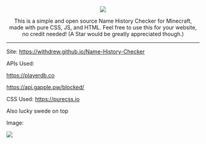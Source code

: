 <p align=center>
<img src="https://withdrew.github.io/Name-History-Checker/logo.svg">
</p>

<p align=center>
This is a simple and open source Name History Checker for Minecraft, made with pure CSS, JS, and HTML. Feel free to use this for your website, no credit needed! (A Star would be greatly appreciated though.)
  </p>
  
  ---

Site: https://withdrew.github.io/Name-History-Checker

APIs Used: 

https://playerdb.co

https://api.gapple.pw/blocked/

CSS Used: https://purecss.io

Also lucky swede on top

Image:

<img src="https://withdrew.github.io/Name-History-Checker/example.svg">
